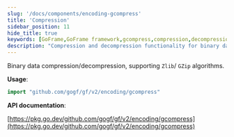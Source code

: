 ```yaml
---
slug: '/docs/components/encoding-gcompress'
title: 'Compression'
sidebar_position: 11
hide_title: true
keywords: [GoFrame,GoFrame framework,gcompress,compression,decompression,binary data,Zlib,GZip,API documentation,GoFrame encoding]
description: "Compression and decompression functionality for binary data, specifically the use of Zlib and GZip algorithms. Through the GoFrame framework, users can easily implement data compression and decompression. For specific implementations, please refer to the API documentation. This page provides detailed call examples and links to related technical documentation to help developers get started quickly."
---
```


Binary data compression/decompression, supporting `Zlib`/ `GZip` algorithms.

**Usage**:

```go
import "github.com/gogf/gf/v2/encoding/gcompress"
```

**API documentation**:

[https://pkg.go.dev/github.com/gogf/gf/v2/encoding/gcompress](https://pkg.go.dev/github.com/gogf/gf/v2/encoding/gcompress)